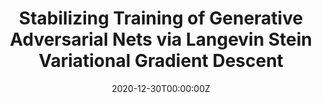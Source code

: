 ---
title: "Stabilizing Training of Generative Adversarial Nets via Langevin Stein Variational Gradient Descent"
authors:
- Dong Wang
- Xiaoqian Qin
- Fengyi Song
- licheng

date: "2020-12-30T00:00:00Z"
doi: "10.1109/TNNLS.2020.3045082"

# Schedule page publish date (NOT publication's date).
publishDate: "2020-12-30T00:00:00Z"

# Publication type.
# Legend: 0 = Uncategorized; 1 = Conference paper; 2 = Journal article;
# 3 = Preprint / Working Paper; 4 = Report; 5 = Book; 6 = Book section;
# 7 = Thesis; 8 = Patent
publication_types: ["2"]

# Publication name and optional abbreviated publication name.
publication: IEEE Transactions on Neural Networks and Learning Systems (TNNLS)
publication_short: IEEE Transactions on Neural Networks and Learning Systems (TNNLS)

abstract: ""

# Summary. An optional shortened abstract.
# summary: "A hierarchical recurrent network structure is developed to simultaneously encodes local contexts of individual frames and global contexts of the sequence."

tags:
- 
featured: true

links:
# - name: Custom Link
# url: https://example.org
url_pdf: https://ieeexplore.ieee.org/document/9311244
# url_code: https://github.com/VisualTrackingVLL
# url_dataset: '#'
# url_poster: '#'
# url_project: https://proceedings.neurips.cc/paper/2021/hash/642e92efb79421734881b53e1e1b18b6-Abstract.html
# url_slides: ''
# url_source: '#'
# url_video: https://www.bmvc2021-virtualconference.com/conference/papers/paper_1542.html


# Featured image
# To use, add an image named `featured.jpg/png` to your page's folder. 
image:
  caption: ''
  focal_point: ""
  preview_only: false

# Associated Projects (optional).
#   Associate this publication with one or more of your projects.
#   Simply enter your project's folder or file name without extension.
#   E.g. `internal-project` references `content/project/internal-project/index.md`.
#   Otherwise, set `projects: []`.
projects: []

# Slides (optional).
#   Associate this publication with Markdown slides.
#   Simply enter your slide deck's filename without extension.
#   E.g. `slides: "example"` references `content/slides/example/index.md`.
#   Otherwise, set `slides: ""`.
slides: ""
---